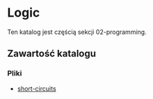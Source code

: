 # Logic

Ten katalog jest częścią sekcji 02-programming.

## Zawartość katalogu

### Pliki

- [short-circuits](short-circuits)

